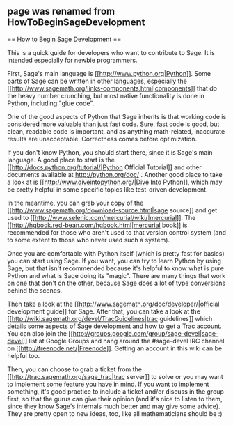 ## page was renamed from HowToBeginSageDevelopment
== How to Begin Sage Development ==

This is a quick guide for developers who want to contribute to Sage. It is intended especially for newbie programmers.

First, Sage's main language is [[http://www.python.org|Python]]. Some parts of Sage can be written in other languages, especially the [[http://www.sagemath.org/links-components.html|components]] that do the heavy number crunching, but most native functionality is done in Python, including "glue code".

One of the good aspects of Python that Sage inherits is that working code is considered more valuable than just fast code. Sure, fast code is good, but clean, readable code is important, and as anything math-related, inaccurate results are unacceptable. Correctness comes before optimization.

If you don't know Python, you should start there, since it is Sage's main language. A good place to start is the [[http://docs.python.org/tutorial/|Python Official Tutorial]] and other documents available at http://python.org/doc/ . Another good place to take a look at is [[http://www.diveintopython.org/|Dive Into Python]], which may be pretty helpful in some specific topics like test-driven development.

In the meantime, you can grab your copy of the [[http://www.sagemath.org/download-source.html|sage source]] and get used to [[http://www.selenic.com/mercurial/wiki/|mercurial]]. The [[http://hgbook.red-bean.com/hgbook.html|mercurial book]] is recommended for those who aren't used to that version control system (and to some extent to those who never used such a system).

Once you are comfortable with Python itself (which is pretty fast for basics) you can start using Sage. If you want, you can try to learn Python by using Sage, but that isn't recommended because it's helpful to know what is pure Python and what is Sage doing its "magic". There are many things that work on one that don't on the other, because Sage does a lot of type conversions behind the scenes.

Then take a look at the [[http://www.sagemath.org/doc/developer/|official development guide]] for Sage. After that, you can take a look at the [[http://wiki.sagemath.org/devel/TracGuidelines|trac guidelines]] which details some aspects of Sage development and how to get a Trac account. You can also join the [[http://groups.google.com/group/sage-devel|sage-devel]] list at Google Groups and hang around the #sage-devel IRC channel on [[http://freenode.net/|Freenode]]. Getting an account in this wiki can be helpful too.

Then, you can choose to grab a ticket from the [[http://trac.sagemath.org/sage_trac|trac server]] to solve or you may want to implement some feature you have in mind. If you want to implement something, it's good practice to include a ticket and/or discuss in the group first, so that the gurus can give their opinion (and it's nice to listen to them, since they know Sage's internals much better and may give some advice). They are pretty open to new ideas, too, like all mathematicians should be :)

